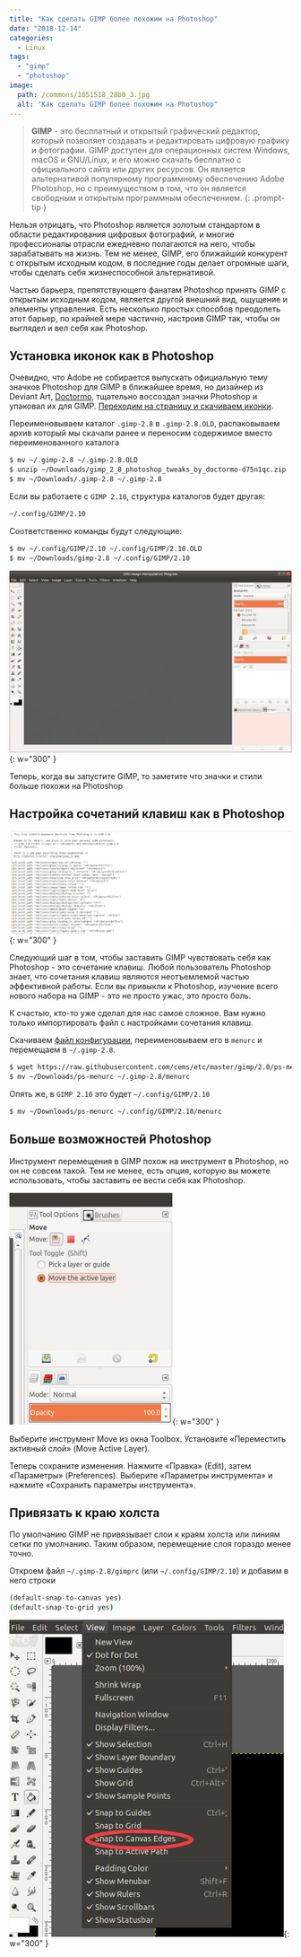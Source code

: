 ```yaml
---
title: "Как сделать GIMP более похожим на Photoshop"
date: "2018-12-14"
categories: 
  - Linux
tags: 
  - "gimp"
  - "photoshop"
image:
  path: /commons/1051518_28b0_3.jpg
  alt: "Как сделать GIMP более похожим на Photoshop"
---
```


> **GIMP** - это бесплатный и открытый графический редактор, который позволяет создавать и редактировать цифровую графику и фотографии. GIMP доступен для операционных систем Windows, macOS и GNU/Linux, и его можно скачать бесплатно с официального сайта или других ресурсов. Он является альтернативой популярному программному обеспечению Adobe Photoshop, но с преимуществом в том, что он является свободным и открытым программным обеспечением.
{: .prompt-tip }

Нельзя отрицать, что Photoshop является золотым стандартом в области редактирования цифровых фотографий, и многие профессионалы отрасли ежедневно полагаются на него, чтобы зарабатывать на жизнь. Тем не менее, GIMP, его ближайший конкурент с открытым исходным кодом, в последние годы делает огромные шаги, чтобы сделать себя жизнеспособной альтернативой.

Частью барьера, препятствующего фанатам Photoshop принять GIMP с открытым исходным кодом, является другой внешний вид, ощущение и элементы управления. Есть несколько простых способов преодолеть этот барьер, по крайней мере частично, настроив GIMP так, чтобы он выглядел и вел себя как Photoshop.

## Установка иконок как в Photoshop

Очевидно, что Adobe не собирается выпускать официальную тему значков Photoshop для GIMP в ближайшее время, но дизайнер из Deviant Art, [Doctormo](https://www.deviantart.com/doctormo/art/Gimp-2-8-Photoshop-Tweaks-432736644), тщательно воссоздал значки Photoshop и упаковал их для GIMP. [Переходим на страницу и скачиваем иконки](https://www.deviantart.com/doctormo/art/Gimp-2-8-Photoshop-Tweaks-432736644).

Переименовываем каталог `.gimp-2.8` в `.gimp-2.8.OLD`, распаковываем архив который мы скачали ранее и переносим содержимое вместо переименованного каталога

```sh
$ mv ~/.gimp-2.8 ~/.gimp-2.8.OLD
$ unzip ~/Downloads/gimp_2_8_photoshop_tweaks_by_doctormo-d75n1qc.zip
$ mv ~/Downloads/.gimp-2.8 ~/.gimp-2.8
```

Если вы работаете с `GIMP 2.10`, структура каталогов будет другая:

```sh
~/.config/GIMP/2.10
```

Соответственно команды будут следующие:

```sh
$ mv ~/.config/GIMP/2.10 ~/.config/GIMP/2.10.OLD
$ mv ~/Downloads/gimp-2.8 ~/.config/GIMP/2.10
```

![](/assets/img/posts/2018/12/14/wp_gimp-ps-icon-layout.jpg){: w="300" }

Теперь, когда вы запустите GIMP, то заметите что значки и стили больше похожи на Photoshop

## Настройка сочетаний клавиш как в Photoshop

![](/assets/img/posts/2018/12/14/wp_gimp-ps-keybinds.jpg){: w="300" }

Следующий шаг в том, чтобы заставить GIMP чувствовать себя как Photoshop - это сочетание клавиш. Любой пользователь Photoshop знает, что сочетания клавиш являются неотъемлемой частью эффективной работы. Если вы привыкли к Photoshop, изучение всего нового набора на GIMP - это не просто ужас, это просто боль.

К счастью, кто-то уже сделал для нас самое сложное. Вам нужно только импортировать файл с настройками сочетания клавиш.

Скачиваем [файл конфигурации](https://github.com/cems/etc/blob/master/gimp/2.0/ps-menurc), переименовываем его в `menurc` и перемещаем в `~/.gimp-2.8`.

```sh
$ wget https://raw.githubusercontent.com/cems/etc/master/gimp/2.0/ps-menurc
$ mv ~/Downloads/ps-menurc ~/.gimp-2.8/menurc
```

Опять же, в `GIMP 2.10` это будет `~/.config/GIMP/2.10`

```bash
$ mv ~/Downloads/ps-menurc ~/.config/GIMP/2.10/menurc
```

## Больше возможностей Photoshop

Инструмент перемещения в GIMP похож на инструмент в Photoshop, но он не совсем такой. Тем не менее, есть опция, которую вы можете использовать, чтобы заставить ее вести себя как Photoshop.

![](/assets/img/posts/2018/12/14/wp_gimp-ps-move-options.jpg){: w="300" }

Выберите инструмент Move из окна Toolbox. Установите «Переместить активный слой» (Move Active Layer).

Теперь сохраните изменения. Нажмите «Правка» (Edit), затем «Параметры» (Preferences). Выберите «Параметры инструмента» и нажмите «Сохранить параметры инструмента».

## Привязать к краю холста

По умолчанию GIMP не привязывает слои к краям холста или линиям сетки по умолчанию. Таким образом, перемещение слоя гораздо менее точно.

Откроем файл `~/.gimp-2.8/gimprc` (или `~/.config/GIMP/2.10`) и добавим в него строки

```bash
(default-snap-to-canvas yes)
(default-snap-to-grid yes)
```

![](/assets/img/posts/2018/12/14/wp_gimp-ps-canvas-edge.jpg){: w="300" }
